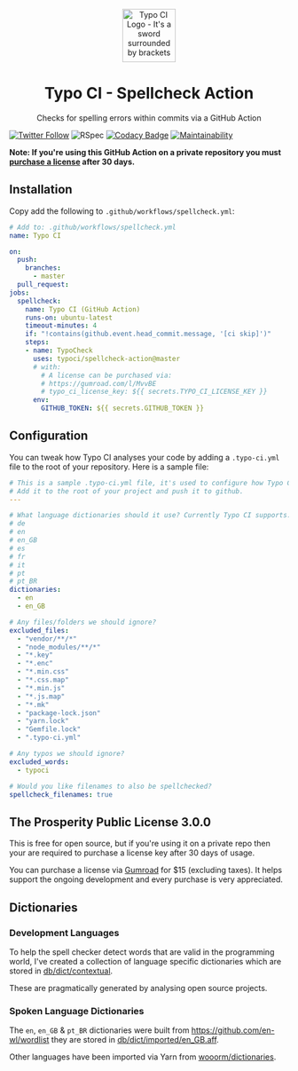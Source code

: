 <p align="center">
  <img src="https://typoci.com/images/typo-ci-logo.svg" alt="Typo CI Logo - It's a sword surrounded by brackets" width="96">
</p>

<h1 align="center">
  Typo CI - Spellcheck Action
</h1>

<p align="center">
Checks for spelling errors within commits via a GitHub Action
</p>

[![Twitter Follow](https://img.shields.io/twitter/follow/heyjoshwood?label=Follow%20Mike%20for%20updates&style=social)](https://twitter.com/MikeRogers0)
![RSpec](https://github.com/TypoCI/spellcheck-action/workflows/RSpec/badge.svg)
[![Codacy Badge](https://app.codacy.com/project/badge/Grade/cc1820c92e584c289289d52b2e5823cc)](https://www.codacy.com/gh/TypoCI/spellcheck-action?utm_source=github.com&amp;utm_medium=referral&amp;utm_content=TypoCI/spellcheck-action&amp;utm_campaign=Badge_Grade)
[![Maintainability](https://api.codeclimate.com/v1/badges/35bd5a25a1555784c8ce/maintainability)](https://codeclimate.com/github/TypoCI/spellcheck-action/maintainability)

**Note: If you're using this GitHub Action on a private repository you must [purchase a license](https://gum.co/MvvBE) after 30 days.**

## Installation

Copy add the following to `.github/workflows/spellcheck.yml`:

```yml
# Add to: .github/workflows/spellcheck.yml
name: Typo CI

on:
  push:
    branches:
      - master
  pull_request:
jobs:
  spellcheck:
    name: Typo CI (GitHub Action)
    runs-on: ubuntu-latest
    timeout-minutes: 4
    if: "!contains(github.event.head_commit.message, '[ci skip]')"
    steps:
    - name: TypoCheck
      uses: typoci/spellcheck-action@master
      # with:
        # A license can be purchased via:
        # https://gumroad.com/l/MvvBE
        # typo_ci_license_key: ${{ secrets.TYPO_CI_LICENSE_KEY }}
      env:
        GITHUB_TOKEN: ${{ secrets.GITHUB_TOKEN }}
```

## Configuration

You can tweak how Typo CI analyses your code by adding a `.typo-ci.yml` file to the root of your repository. Here is a sample file:

```yml
# This is a sample .typo-ci.yml file, it's used to configure how Typo CI will behave.
# Add it to the root of your project and push it to github.
---

# What language dictionaries should it use? Currently Typo CI supports:
# de
# en
# en_GB
# es
# fr
# it
# pt
# pt_BR
dictionaries:
  - en
  - en_GB

# Any files/folders we should ignore?
excluded_files:
  - "vendor/**/*"
  - "node_modules/**/*"
  - "*.key"
  - "*.enc"
  - "*.min.css"
  - "*.css.map"
  - "*.min.js"
  - "*.js.map"
  - "*.mk"
  - "package-lock.json"
  - "yarn.lock"
  - "Gemfile.lock"
  - ".typo-ci.yml"

# Any typos we should ignore?
excluded_words:
  - typoci

# Would you like filenames to also be spellchecked?
spellcheck_filenames: true
```

## The Prosperity Public License 3.0.0

This is free for open source, but if you're using it on a private repo then your are required to purchase a license key after 30 days of usage.

You can purchase a license via [Gumroad](https://gum.co/MvvBE) for $15 (excluding taxes). It helps support the ongoing development and every purchase is very appreciated.

## Dictionaries

### Development Languages

To help the spell checker detect words that are valid in the programming world, I've created a collection of language specific dictionaries which are stored in [db/dict/contextual](https://github.com/TypoCI/spellcheck-action/tree/master/db/dict/contextual).

These are pragmatically generated by analysing open source projects.

### Spoken Language Dictionaries

The `en`, `en_GB` & `pt_BR` dictionaries were built from https://github.com/en-wl/wordlist they are stored in [db/dict/imported/en_GB.aff](https://github.com/TypoCI/spellcheck-action/tree/master/db/dict/imported).

Other languages have been imported via Yarn from [wooorm/dictionaries](https://github.com/wooorm/dictionaries).
